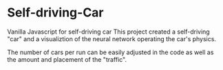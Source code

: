 # Self-driving-Car
Vanilla Javascript for self-driving car
This project created a self-driving "car" and a visualiztion of the neural network operating the car's physics. 

The number of cars per run can be easily adjusted in the code as well as the amount and placement of the "traffic".
